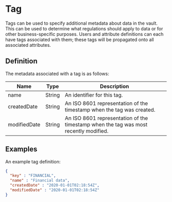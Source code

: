 # Tag

Tags can be used to specify additional metadata about data in the vault. This can be used to determine what regulations should apply to data or for other business-specific purposes. Users and attribute definitions can each have tags associated with them; these tags will be propagated onto all associated attributes.

## Definition

The metadata associated with a tag is as follows:

|Name |Type |Description|
|-----|-----|-----------|
|name|String|An identifier for this tag.|
|createdDate|String|An ISO 8601 representation of the timestamp when the tag was created.|
|modifiedDate|String|An ISO 8601 representation of the timestamp when the tag was most recently modified.|

## Examples

An example tag definition:

```json
{
  "key" : "FINANCIAL",
  "name" : "Financial data",
  "createdDate" : "2020-01-01T02:18:54Z",
  "modifiedDate" : "2020-01-01T02:18:54Z"
}
```